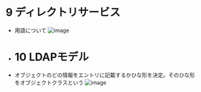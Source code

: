 # 9 ディレクトリサービス
- 用語について
![image](https://user-images.githubusercontent.com/60077121/95670572-10506100-0bc8-11eb-8913-473eef270e77.png)

- # 10 LDAPモデル
- オブジェクトのどの情報をエントリに記載するかひな形を決定。そのひな形をオブジェクトクラスという
![image](https://user-images.githubusercontent.com/60077121/95670638-fe22f280-0bc8-11eb-8fea-0fe397a7ecbe.png)
